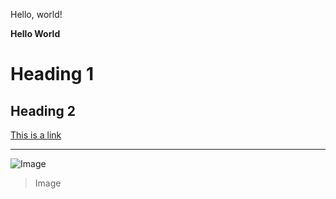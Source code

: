 Hello, world!

__Hello World__

# Heading 1
## Heading 2

[This is a link][1]

[1]: https://github.com/Avvyxx

---

![Image](https://avatars.githubusercontent.com/u/122862777?v=4)
> Image
